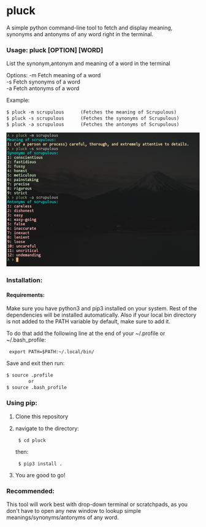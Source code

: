 # pluck
A simple python command-line tool to fetch and display meaning, synonyms and antonyms of any word right in the terminal.

### Usage: pluck [OPTION] [WORD] 

List the synonym,antonym and meaning of a word in the terminal

Options:
    -m                  Fetch meaning of a word  
    -s                  Fetch synonyms of a word  
    -a                  Fetch antonyms of a word

Example:
    
    $ pluck -m scrupulous      (Fetches the meaning of Scrupulous)
    $ pluck -s scrupulous      (Fetches the synonyms of Scrupulous)
    $ pluck -a scrupulous      (Fetches the antonyms of Scrupulous)



![example](.github/sc02.png)



### Installation:

#### Requirements:
    
Make sure you have python3 and pip3 installed on your system.
Rest of the dependencies will be installed automatically.
Also if your local bin directory is not added to the PATH variable
by default, make sure to add it.

To do that add the following line at the end of your ~/.profile or ~/.bash_profile:

     export PATH=$PATH:~/.local/bin/
    
Save and exit then run:
    
    $ source .profile
            or
    $ source .bash_profile
         

### Using pip:
    
1. Clone this repository
2. navigate to the directory:
    
        $ cd pluck

   then:

        $ pip3 install .

3. You are good to go!

### Recommended:
    
 This tool will work best with drop-down terminal or scratchpads, as you don't have to open any new
 window to lookup simple meanings/synonyms/antonyms of any word.

